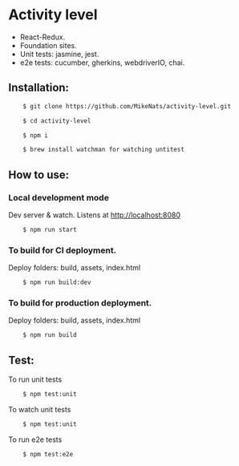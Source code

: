 # Activity level

* React-Redux.
* Foundation sites.
* Unit tests: jasmine, jest.
* e2e tests: cucumber, gherkins, webdriverIO, chai.

## Installation:

```bash
    $ git clone https://github.com/MikeNats/activity-level.git

    $ cd activity-level

    $ npm i

    $ brew install watchman for watching untitest
```

## How to use:

### Local development mode
Dev server & watch.
Listens at [http://localhost:8080](http://localhost:8080)

```bash
    $ npm run start
```

### To build for CI deployment.
Deploy folders: build, assets, index.html

```bash
    $ npm run build:dev
```

### To build for production deployment.
Deploy folders: build, assets, index.html
```bash
    $ npm run build
```

## Test:

To run unit tests

```bash
    $ npm test:unit
```
To watch unit tests

```bash
    $ npm test:unit
```
To run e2e tests

```bash
    $ npm test:e2e
```

